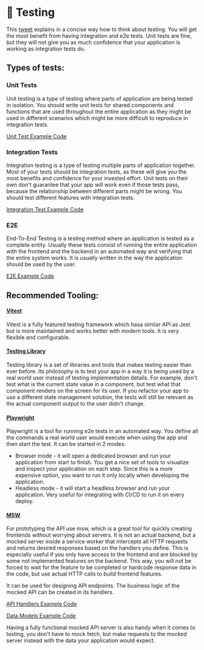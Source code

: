 # 🧪 Testing

This [tweet](https://twitter.com/rauchg/status/807626710350839808) explains in a concise way how to think about testing. You will get the most benefit from having integration and e2e tests. Unit tests are fine, but they will not give you as much confidence that your application is working as integration tests do.

## Types of tests:

### Unit Tests

Unit testing is a type of testing where parts of application are being tested in isolation.
You should write unit tests for shared components and functions that are used throughout the entire application as they might be used in different scenarios which might be more difficult to reproduce in integration tests.

[Unit Test Example Code](../src/components/ui/dialog/confirmation-dialog/__tests__/confirmation-dialog.test.tsx)

### Integration Tests

Integration testing is a type of testing multiple parts of application together.
Most of your tests should be integration tests, as these will give you the most benefits and confidence for your invested effort. Unit tests on their own don't guarantee that your app will work even if those tests pass, because the relationship between different parts might be wrong. You should test different features with integration tests.

[Integration Test Example Code](../src/features/discussions/routes/__tests__/Discussion.test.tsx)

### E2E

End-To-End Testing is a testing method where an application is tested as a complete entity.
Usually these tests consist of running the entire application with the frontend and the backend in an automated way and verifying that the entire system works. It is usually written in the way the application should be used by the user.

[E2E Example Code](../e2e/smoke.spec.ts)

## Recommended Tooling:

#### [Vitest](https://vitest.dev)

Vitest is a fully featured testing framework which hasa similar API as Jest but is more maintained and works better with modern tools. It is very flexible and configurable.

#### [Testing Library](https://testing-library.com/)

Testing library is a set of libraries and tools that makes testing easier than ever before. Its philosophy is to test your app in a way it is being used by a real world user instead of testing implementation details. For example, don't test what is the current state value in a component, but test what that component renders on the screen for its user. If you refactor your app to use a different state management solution, the tests will still be relevant as the actual component output to the user didn't change.

#### [Playwright](https://playwright.dev)

Playwright is a tool for running e2e tests in an automated way.
You define all the commands a real world user would execute when using the app and then start the test. It can be started in 2 modes:

- Browser mode - it will open a dedicated browser and run your application from start to finish. You get a nice set of tools to visualize and inspect your application on each step. Since this is a more expensive option, you want to run it only locally when developing the application.
- Headless mode - it will start a headless browser and run your application. Very useful for integrating with CI/CD to run it on every deploy.

#### [MSW](https://mswjs.io)

For prototyping the API use msw, which is a great tool for quickly creating frontends without worrying about servers. It is not an actual backend, but a mocked server inside a service worker that intercepts all HTTP requests and returns desired responses based on the handlers you define. This is especially useful if you only have access to the frontend and are blocked by some not implemented features on the backend. This way, you will not be forced to wait for the feature to be completed or hardcode response data in the code, but use actual HTTP calls to build frontend features.

It can be used for designing API endpoints. The business logic of the mocked API can be created in its handlers.

[API Handlers Example Code](../src/test/server/handlers/auth.ts)

[Data Models Example Code](../src/test/server/db.ts)

Having a fully functional mocked API server is also handy when it comes to testing, you don't have to mock fetch, but make requests to the mocked server instead with the data your application would expect.
